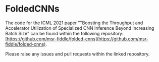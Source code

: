 # FoldedCNNs
The code for the ICML 2021 paper ""Boosting the Throughput and Accelerator Utilization of Specialized CNN Inference Beyond Increasing Batch Size"
can be found within the following repository: [https://github.com/msr-fiddle/folded-cnns](https://github.com/msr-fiddle/folded-cnns). 

Please raise any issues and pull requests within the linked repository.
